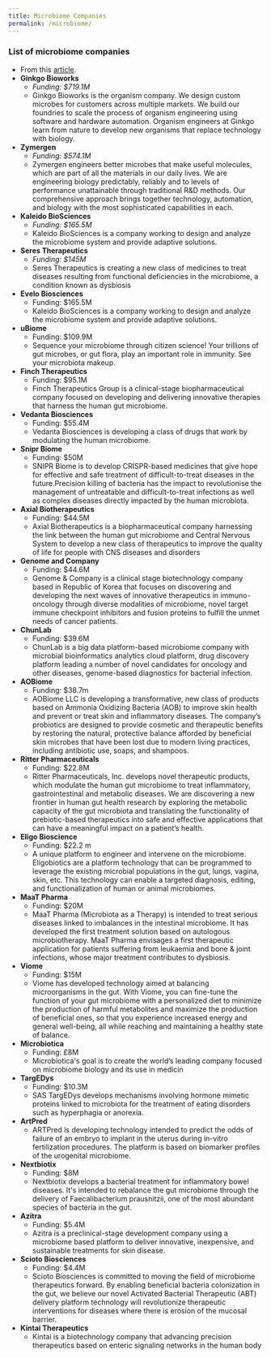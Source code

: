 ```yaml
---
title: Microbiome Companies
permalink: /microbiome/
---
```

### List of microbiome companies
* From this [article](https://www.medicalstartups.org/top/microbiome/).
* **Ginkgo Bioworks** 
	* *Funding: $719.1M* 
	* Ginkgo Bioworks is the organism company. We design custom microbes for customers across multiple markets. We build our foundries to scale the process of organism engineering using software and hardware automation. Organism engineers at Ginkgo learn from nature to develop new organisms that replace technology with biology.
* **Zymergen** 
	* *Funding: $574.1M* 
	* Zymergen engineers better microbes that make useful molecules, which are part of all the materials in our daily lives. We are engineering biology predictably, reliably and to levels of performance unattainable through traditional R&D methods. Our comprehensive approach brings together technology, automation, and biology with the most sophisticated capabilities in each.
* **Kaleido BioSciences** 
	* *Funding: $165.5M* 
	* Kaleido BioSciences is a company working to design and analyze the microbiome system and provide adaptive solutions.
* **Seres Therapeutics** 
	* *Funding: $145M* 
	* Seres Therapeutics is creating a new class of medicines to treat diseases resulting from functional deficiencies in the microbiome, a condition known as dysbiosis
* **Evelo Biosciences**
	* Funding: $165.5M
	* Kaleido BioSciences is a company working to design and analyze the microbiome system and provide adaptive solutions.
* **uBiome**
	* Funding: $109.9M
	* Sequence your microbiome through citizen science! Your trillions of gut microbes, or gut flora, play an important role in immunity. See your microbiota makeup.
* **Finch Therapeutics**
	* Funding: $95.1M
	* Finch Therapeutics Group is a clinical-stage biopharmaceutical company focused on developing and delivering innovative therapies that harness the human gut microbiome.
* **Vedanta Biosciences**
	* Funding: $55.4M
	* Vedanta Biosciences is developing a class of drugs that work by modulating the human microbiome.
* **Snipr Biome**
	* Funding: $50M
	* SNIPR Biome is to develop CRISPR-based medicines that give hope for effective and safe treatment of difficult-to-treat diseases in the future.Precision killing of bacteria has the impact to revolutionise the management of untreatable and difficult-to-treat infections as well as complex diseases directly impacted by the human microbiota.
* **Axial Biotherapeutics**
	* Funding: $44.5M
	* Axial Biotherapeutics is a biopharmaceutical company harnessing the link between the human gut microbiome and Central Nervous System to develop a new class of therapeutics to improve the quality of life for people with CNS diseases and disorders
* **Genome and Company**
	* Funding: $44.6M
	* Genome & Company is a clinical stage biotechnology company based in Republic of Korea that focuses on discovering and developing the next waves of innovative therapeutics in immuno-oncology through diverse modalities of microbiome, novel target immune checkpoint inhibitors and fusion proteins to fulfill the unmet needs of cancer patients.
* **ChunLab**
	* Funding: $39.6M
	* ChunLab is a big data platform-based microbiome company with microbial bioinformatics analytics cloud platform, drug discovery platform leading a number of novel candidates for oncology and other diseases, genome-based diagnostics for bacterial infection.
* **AOBiome**
	* Funding: $38.7m
	* AOBiome LLC is developing a transformative, new class of products based on Ammonia Oxidizing Bacteria (AOB) to improve skin health and prevent or treat skin and inflammatory diseases. The company’s probiotics are designed to provide cosmetic and therapeutic benefits by restoring the natural, protective balance afforded by beneficial skin microbes that have been lost due to modern living practices, including antibiotic use, soaps, and shampoos.
* **Ritter Pharmaceuticals**
	* Funding: $22.8M
	* Ritter Pharmaceuticals, Inc. develops novel therapeutic products, which modulate the human gut microbiome to treat inflammatory, gastrointestinal and metabolic diseases. We are discovering a new frontier in human gut health research by exploring the metabolic capacity of the gut microbiota and translating the functionality of prebiotic-based therapeutics into safe and effective applications that can have a meaningful impact on a patient’s health.
* **Eligo Bioscience**
	* Funding: $22.2 m
	* A unique platform to engineer and intervene on the microbiome. Eligobiotics are a platform technology that can be programmed to leverage the existing microbial populations in the gut, lungs, vagina, skin, etc. This technology can enable a targeted diagnosis, editing, and functionalization of human or animal microbiomes.
* **MaaT Pharma**
	* Funding: $20M
	* MaaT Pharma (Microbiota as a Therapy) is intended to treat serious diseases linked to imbalances in the intestinal microbiome. It has developed the first treatment solution based on autologous microbiotherapy. MaaT Pharma envisages a first therapeutic application for patients suffering from leukaemia and bone & joint infections, whose major treatment contributes to dysbiosis.
* **Viome**
	* Funding: $15M
	* Viome has developed technology aimed at balancing microorganisms in the gut. With Viome, you can fine-tune the function of your gut microbiome with a personalized diet to minimize the production of harmful metabolites and maximize the production of beneficial ones, so that you experience increased energy and general well-being, all while reaching and maintaining a healthy state of balance.
* **Microbiotica**
	* Funding: £8M
	* Microbiotica's goal is to create the world’s leading company focused on microbiome biology and its use in medicin
* **TargEDys**
	* Funding: $10.3M
	* SAS TargEDys develops mechanisms involving hormone mimetic proteins linked to microbiota for the treatment of eating disorders such as hyperphagia or anorexia.
* **ArtPred**
	* ARTPred is developing technology intended to predict the odds of failure of an embryo to implant in the uterus during in-vitro fertilization procedures. The platform is based on biomarker profiles of the urogenital microbiome.
* **Nextbiotix**
	* Funding: $8M
	* Nextbiotix develops a bacterial treatment for inflammatory bowel diseases. It's intended to rebalance the gut microbiome through the delivery of Faecalibacterium prausnitzii, one of the most abundant species of bacteria in the gut.
* **Azitra**
	* Funding: $5.4M
	* Azitra is a preclinical-stage development company using a microbiome based platform to deliver innovative, inexpensive, and sustainable treatments for skin disease.
* **Scioto Biosciences**
	* Funding: $4.4M
	* Scioto Biosciences is committed to moving the field of microbiome therapeutics forward. By enabling beneficial bacteria colonization in the gut, we believe our novel Activated Bacterial Therapeutic (ABT) delivery platform technology will revolutionize therapeutic interventions for diseases where there is erosion of the mucosal barrier.
* **Kintai Therapeutics**
	* Kintai is a biotechnology company that advancing precision therapeutics based on enteric signaling networks in the human body
